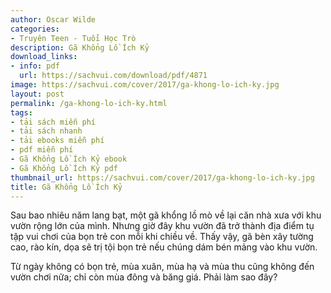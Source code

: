 ```yaml
---
author: Oscar Wilde
categories:
- Truyên Teen - Tuổi Học Trò
description: Gã Khổng Lồ Ích Kỷ
download_links:
- info: pdf
  url: https://sachvui.com/download/pdf/4871
image: https://sachvui.com/cover/2017/ga-khong-lo-ich-ky.jpg
layout: post
permalink: /ga-khong-lo-ich-ky.html
tags:
- tải sách miễn phí
- tải sách nhanh
- tải ebooks miễn phí
- pdf miễn phí
- Gã Khổng Lồ Ích Kỷ ebook
- Gã Khổng Lồ Ích Kỷ pdf
thumbnail_url: https://sachvui.com/cover/2017/ga-khong-lo-ich-ky.jpg
title: Gã Khổng Lồ Ích Kỷ
---
```


 <div class="item-desc text-justify"> <p>Sau bao nhiêu năm lang bạt, một gã khổng lồ mò về lại căn nhà xưa với khu vườn rộng lớn của mình. Nhưng giờ đây khu vườn đã trở thành địa điểm tụ tập vui chơi của bọn trẻ con mỗi khi chiều về. Thấy vậy, gã bèn xây tường cao, rào kín, dọa sẽ trị tội bọn trẻ nếu chúng dám bén mảng vào khu vườn.</p><p>Từ ngày không có bọn trẻ, mùa xuân, mùa hạ và mùa thu cũng không đến vườn chơi nữa; chỉ còn mùa đông và băng giá. Phải làm sao đây?</p> </div>